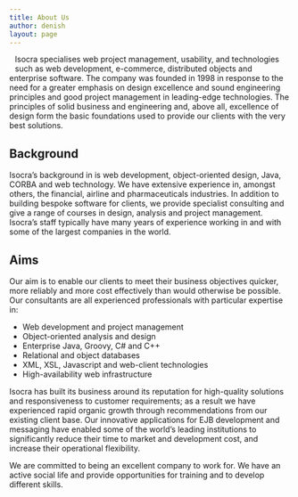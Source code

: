 ```yaml
---
title: About Us
author: denish
layout: page
---
```

<!-- Quick Adsense WordPress Plugin: http://quicksense.net/ -->

<div style="float:left;margin:10px 10px 10px 0;">
</div>

Isocra specialises web project management, usability, and technologies such as web development, e-commerce, distributed objects and enterprise software. The company was founded in 1998 in response to the need for a greater emphasis on design excellence and sound engineering principles and good project management in leading-edge technologies. The principles of solid business and engineering and, above all, excellence of design form the basic foundations used to provide our clients with the very best solutions.

## Background

Isocra&#8217;s background in is web development, object-oriented design, Java, CORBA and web technology. We have extensive experience in, amongst others, the financial, airline and pharmaceuticals industries. In addition to building bespoke software for clients, we provide specialist consulting and give a range of courses in design, analysis and project management. Isocra&#8217;s staff typically have many years of experience working in and with some of the largest companies in the world.

## Aims

Our aim is to enable our clients to meet their business objectives quicker, more reliably and more cost effectively than would otherwise be possible. Our consultants are all experienced professionals with particular expertise in:

  * Web development and project management
  * Object-oriented analysis and design
  * Enterprise Java, Groovy, C# and C++
  * Relational and object databases
  * XML, XSL, Javascript and web-client technologies
  * High-availability web infrastructure

Isocra has built its business around its reputation for high-quality solutions and responsiveness to customer requirements; as a result we have experienced rapid organic growth through recommendations from our existing client base. Our innovative applications for EJB development and messaging have enabled some of the world&#8217;s leading institutions to significantly reduce their time to market and development cost, and increase their operational flexibility.

We are committed to being an excellent company to work for. We have an active social life and provide opportunities for training and to develop different skills.

<div style="font-size:0px;height:0px;line-height:0px;margin:0;padding:0;clear:both">
</div>